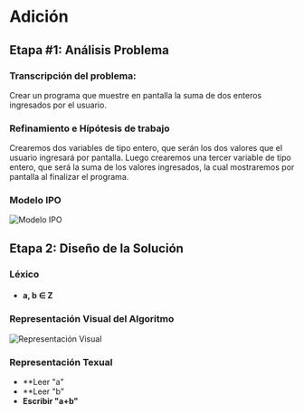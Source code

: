 # Adición
## Etapa #1: Análisis Problema
### Transcripción del problema:
Crear un programa que muestre en pantalla la suma de dos enteros ingresados por el usuario.
### Refinamiento e Hípótesis de trabajo
Crearemos dos variables de tipo entero, que serán los dos valores que el usuario ingresará por pantalla. Luego crearemos una tercer variable de tipo entero, que será la suma de los valores ingresados, la cual mostraremos por pantalla al finalizar el programa.
### Modelo IPO
![Modelo IPO](https://raw.githubusercontent.com/alopez1993/AED/master/01-Adici%C3%B3n/ADICION%20IPO%20-%20diagrams.net.jpg)
## Etapa 2: Diseño de la Solución
### Léxico
- #### a, b ∈ **Z**
### Representación Visual del Algoritmo
![Representación Visual](https://raw.githubusercontent.com/alopez1993/AED/master/01-Adici%C3%B3n/Visual%20Adicion.jpg)
### Representación Texual
- **Leer "a"
- **Leer "b"
- **Escribir "a+b"**
